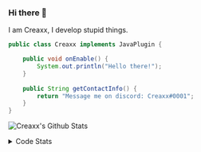 ### Hi there 👋

I am Creaxx, I develop stupid things. 

```java
public class Creaxx implements JavaPlugin {

    public void onEnable() {
        System.out.println("Hello there!");
    }
    
    public String getContactInfo() {
        return "Message me on discord: Creaxx#0001";
    }
}
```

![Creaxx's Github Stats](https://github-readme-stats.vercel.app/api?username=CreaxxOG&show_icons=true&theme=dark&count_private=true)

<details>
  <summary>Code Stats</summary>

<!--START_SECTION:waka-->
![Code Time](http://img.shields.io/badge/Code%20Time-1%2C246%20hrs%2059%20mins-blue)

![Lines of code](https://img.shields.io/badge/From%20Hello%20World%20I%27ve%20Written-503.2%20thousand%20lines%20of%20code-blue)

**🐱 My GitHub Data** 

> 📦 66.3 kB Used in GitHub's Storage 
 > 
> 🏆 1,452 Contributions in the Year 2023
 > 
> 🚫 Not Opted to Hire
 > 
> 📜 4 Public Repositories 
 > 
> 🔑 2 Private Repositories 
 > 
**I'm a Night 🦉** 

```text
🌞 Morning                281 commits         ██░░░░░░░░░░░░░░░░░░░░░░░   07.43 % 
🌆 Daytime                1598 commits        ███████████░░░░░░░░░░░░░░   42.24 % 
🌃 Evening                1845 commits        ████████████░░░░░░░░░░░░░   48.77 % 
🌙 Night                  59 commits          ░░░░░░░░░░░░░░░░░░░░░░░░░   01.56 % 
```
📅 **I'm Most Productive on Saturday** 

```text
Monday                   464 commits         ███░░░░░░░░░░░░░░░░░░░░░░   12.27 % 
Tuesday                  558 commits         ████░░░░░░░░░░░░░░░░░░░░░   14.75 % 
Wednesday                544 commits         ████░░░░░░░░░░░░░░░░░░░░░   14.38 % 
Thursday                 603 commits         ████░░░░░░░░░░░░░░░░░░░░░   15.94 % 
Friday                   356 commits         ██░░░░░░░░░░░░░░░░░░░░░░░   09.41 % 
Saturday                 661 commits         ████░░░░░░░░░░░░░░░░░░░░░   17.47 % 
Sunday                   597 commits         ████░░░░░░░░░░░░░░░░░░░░░   15.78 % 
```


📊 **This Week I Spent My Time On** 

```text
💬 Programming Languages: 
Java                     15 hrs 23 mins      ██████████████████████░░░   88.37 % 
XML                      59 mins             █░░░░░░░░░░░░░░░░░░░░░░░░   05.67 % 
Kotlin                   27 mins             █░░░░░░░░░░░░░░░░░░░░░░░░   02.65 % 
GitIgnore file           13 mins             ░░░░░░░░░░░░░░░░░░░░░░░░░   01.31 % 
Properties               10 mins             ░░░░░░░░░░░░░░░░░░░░░░░░░   01.04 % 

🔥 Editors: 
IntelliJ                 17 hrs 25 mins      █████████████████████████   100.00 % 
```

**I Mostly Code in Java** 

```text
Java                     57 repos            ████████████████████░░░░░   80.28 % 
Kotlin                   9 repos             ███░░░░░░░░░░░░░░░░░░░░░░   12.68 % 
CSS                      2 repos             █░░░░░░░░░░░░░░░░░░░░░░░░   02.82 % 
TypeScript               2 repos             █░░░░░░░░░░░░░░░░░░░░░░░░   02.82 % 
EJS                      1 repo              ░░░░░░░░░░░░░░░░░░░░░░░░░   01.41 % 
```




 Last Updated on 10/05/2023 06:23:43 UTC
<!--END_SECTION:waka-->
</details>
